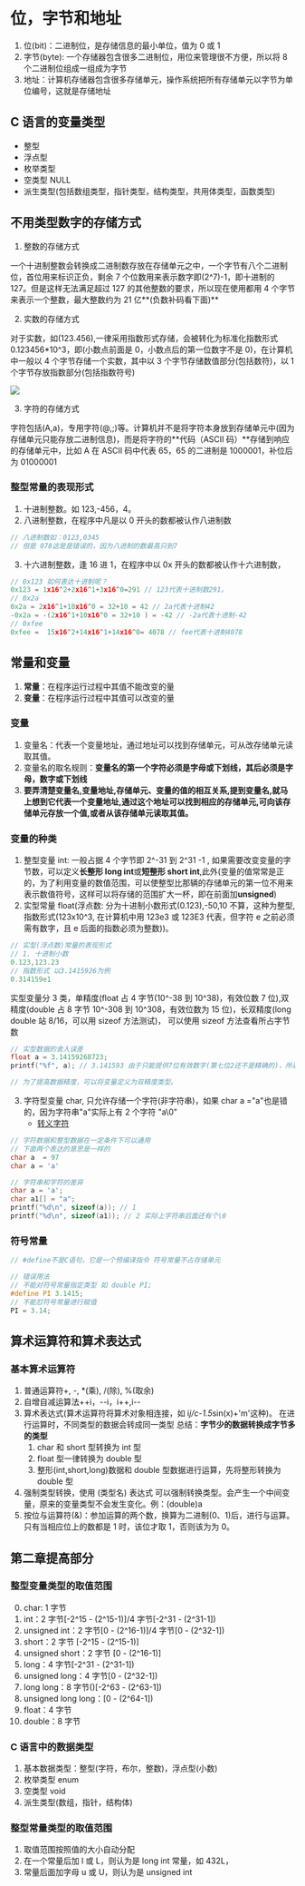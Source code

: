 # 位，字节和地址

1. 位(bit)：二进制位，是存储信息的最小单位，值为 0 或 1
2. 字节(byte): 一个存储器包含很多二进制位，用位来管理很不方便，所以将 8 个二进制位组成一组成为字节
3. 地址：计算机存储器包含很多存储单元，操作系统把所有存储单元以字节为单位编号，这就是存储地址

## C 语言的变量类型

- 整型
- 浮点型
- 枚举类型
- 空类型 NULL
- 派生类型(包括数组类型，指针类型，结构类型，共用体类型，函数类型)

## 不用类型数字的存储方式

1. 整数的存储方式

一个十进制整数会转换成二进制数存放在存储单元之中，一个字节有八个二进制位，首位用来标识正负，剩余 7 个位数用来表示数字即(2^7)-1，即十进制的 127。但是这样无法满足超过 127 的其他整数的要求，所以现在使用都用 4 个字节来表示一个整数，最大整数约为 21 亿**(负数补码看下面)**

2. 实数的存储方式

对于实数，如(123.456),一律采用指数形式存储，会被转化为标准化指数形式 0.123456\*10^3，即(小数点前面是 0，小数点后的第一位数字不是 0)，在计算机中一般以 4 个字节存储一个实数，其中以 3 个字节存储数值部分(包括数符)，以 1 个字节存放指数部分(包括指数符号)

![](https://blog-1300014307.cos.ap-guangzhou.myqcloud.com/20221018142215.png)

3. 字符的存储方式

字符包括(A,a)，专用字符(@,;)等。计算机并不是将字符本身放到存储单元中(因为存储单元只能存放二进制信息)，而是将字符的**代码（ASCII 码）**存储到响应的存储单元中，比如 A 在 ASCII 码中代表 65，65 的二进制是 1000001，补位后为 01000001

### 整型常量的表现形式

1. 十进制整数。如 123,-456，4。
2. 八进制整数，在程序中凡是以 0 开头的数都被认作八进制数

```c
// 八进制数如：0123,0345
// 但是 078这是是错误的，因为八进制的数最高只到7
```

3. 十六进制整数，逢 16 进 1，在程序中以 0x 开头的数都被认作十六进制数，

```c
// 0x123 如何表达十进制呢？
0x123 = 1x16^2+2x16^1+3x16^0=291 // 123代表十进制数291。
// 0x2a
0x2a = 2x16^1+10x16^0 = 32+10 = 42 // 2a代表十进制42
-0x2a = -(2x16^1+10x16^0 = 32+10 ) = -42 // -2a代表十进制-42
// 0xfee
0xfee =  15x16^2+14x16^1+14x16^0= 4078 // fee代表十进制4078
```

## 常量和变量

1. **常量**：在程序运行过程中其值不能改变的量
2. **变量**：在程序运行过程中其值可以改变的量

### 变量

1. 变量名：代表一个变量地址，通过地址可以找到存储单元，可从改存储单元读取其值。
2. 变量名的取名规则：**变量名的第一个字符必须是字母或下划线，其后必须是字母，数字或下划线**
3. **要弄清楚变量名,变量地址,存储单元、变量的值的相互关系,提到变量名,就马上想到它代表一个变量地址,通过这个地址可以找到相应的存储单元,可向该存储单元存放一个值,或者从该存储单元读取其值。**

### 变量的种类

1. 整型变量 int: 一般占据 4 个字节即 2^-31 到 2^31 -1 , 如果需要改变变量的字节数，可以定义**长整形 long int**或**短整形 short int**,此外(变量的值常常是正的，为了利用变量的数值范围，可以使整型比那辆的存储单元的第一位不用来表示数值符号，这样可以将存储的范围扩大一杯，即在前面加**unsigned**)
2. 实型常量 float(浮点数: 分为十进制小数形式(0.123),-50,10 不算，这种为整型,指数形式(123x10^3, 在计算机中用 123e3 或 123E3 代表，但字符 e 之前必须需有数字，且 e 后面的指数必须为整数))。

```c
// 实型(浮点数)常量的表现形式
// 1. 十进制小数
0.123,123.23
// 指数形式 以3.1415926为例
0.314159e1
```

实型变量分 3 类，单精度(float 占 4 字节(10^-38 到 10^38)，有效位数 7 位),双精度(double 占 8 字节 10^-308 到 10^308，有效位数为 15 位)，长双精度(long double 站 8/16，可以用 sizeof 方法测试)，
可以使用 sizeof 方法查看所占字节数

```c
// 实型数据的舍入误差
float a = 3.14159268723;
printf("%f", a); // 3.141593 由于只能提供7位有效数字(第七位2还不是精确的)，所以3.14159后面的小数并不是精确的,计算有效数字只看数字部分，逗号排除在外

// 为了提高数据精度，可以将变量定义为双精度类型。
```

3. 字符型变量 char, 只允许存储一个字符(非字符串)，如果 char a ="a"也是错的，因为字符串"a"实际上有 2 个字符 "a\0"
   - [转义字符](https://jingyan.baidu.com/article/4b52d702c8c58dbd5d774b00.html)

```c
// 字符数据和整型数据在一定条件下可以通用
// 下面两个表达的意思是一样的
char a  = 97
char a = 'a'

// 字符串和字符的差异
char a = 'a';
char a1[] = "a";
printf("%d\n", sizeof(a)); // 1
printf("%d\n", sizeof(a1)); // 2 实际上字符串后面还有个\0
```

### 符号常量

```c
// #define不是C语句，它是一个预编译指令 符号常量不占存储单元

// 错误用法
// 不能对符号常量指定类型 如 double PI;
#define PI 3.1415;
// 不能怼符号常量进行赋值
PI = 3.14;
```

## 算术运算符和算术表达式

### 基本算术运算符

1. 普通运算符+, -, \*(乘), /(除), %(取余)
2. 自增自减运算法++i，--i，i++,i--
3. 算术表达式(算术运算符将算术对象相连接，如 i*j/c-1.5*sin(x)+'m'这种)。
   在进行运算时，不同类型的数据会转成同一类型
   总结：**字节少的数据转换成字节多的类型**
   1. char 和 short 型转换为 int 型
   2. float 型一律转换为 double 型
   3. 整形(int,short,long)数据和 double 型数据进行运算，先将整形转换为 double 型
4. 强制类型转换，使用 (类型名) 表达式 可以强制转换类型。会产生一个中间变量，原来的变量类型不会发生变化。例：(double)a
5. 按位与运算符(&)：参加运算的两个数，换算为二进制(0、1)后，进行与运算。只有当相应位上的数都是 1 时，该位才取 1，否则该为为 0。

## 第二章提高部分

### 整型变量类型的取值范围

0. char: 1 字节
1. int：2 字节[-2^15 - (2^15-1)]/4 字节[-2^31 - (2^31-1])
2. unsigned int：2 字节[0 - (2^16-1)]/4 字节[0 - (2^32-1])
3. short：2 字节 [-2^15 - (2^15-1)]
4. unsigned short：2 字节 [0 - (2^16-1)]
5. long：4 字节[-2^31 - (2^31-1])
6. unsigned long：4 字节[0 - (2^32-1])
7. long long：8 字节()[-2^63 - (2^63-1])
8. unsigned long long：[0 - (2^64-1])
9. float：4 字节
10. double：8 字节

### C 语言中的数据类型

1. 基本数据类型：整型(字符，布尔，整数)，浮点型(小数)
2. 枚举类型 enum
3. 空类型 void
4. 派生类型(数组，指针，结构体)

### 整型常量类型的取值范围

1. 取值范围按照值的大小自动分配
2. 在一个常量后加 l 或 L，则认为是 long int 常量，如 432L，
3. 常量后面加字母 u 或 U，则认为是 unsigned int
